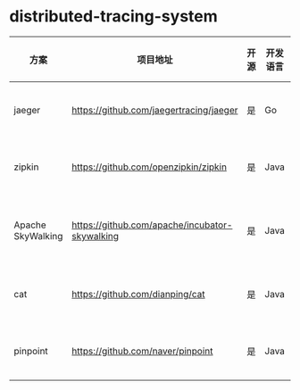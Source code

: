 # distributed-tracing-system

| 方案 | 项目地址 | 开源 | 开发语言 | 背后公司或组织 | Python支持 | 侵入性 |
| ---- | ---- | ---- | ---- | ---- | ---- | ---- |
|  jaeger | https://github.com/jaegertracing/jaeger | 是 | Go | CNCF/Google、 Uber | 官方支持，较为完善 | 部分侵入 |
| zipkin | https://github.com/openzipkin/zipkin | 是 | Java | Twitter | 第三方支持，一般 | 侵入性强 |
| Apache SkyWalking | https://github.com/apache/incubator-skywalking | 是 | Java | Apache | 暂无 | 侵入性很低 |
| cat | https://github.com/dianping/cat | 是 | Java | 美团 | 官方支持， 一般 | 侵入性强 |
| pinpoint | https://github.com/naver/pinpoint | 是 | Java | NAVER (一家韩国公司) | 不支持 | 侵入很低 |
